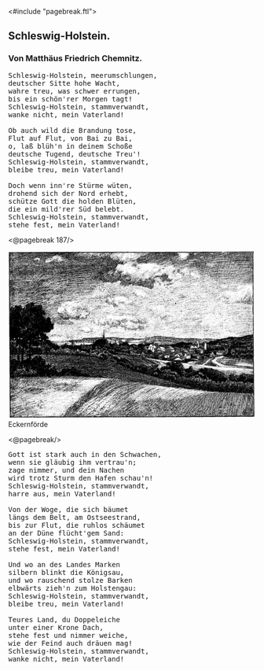 <#include "pagebreak.ftl">
<h2>Schleswig-Holstein.</h2>

<h3>Von Matthäus Friedrich Chemnitz.</h3>

<pre>Schleswig-Holstein, meerumschlungen,
deutscher Sitte hohe Wacht,
wahre treu, was schwer errungen,
bis ein schön'rer Morgen tagt!
Schleswig-Holstein, stammverwandt,
wanke nicht, mein Vaterland!

Ob auch wild die Brandung tose,
Flut auf Flut, von Bai zu Bai,
o, laß blüh'n in deinem Schoße
deutsche Tugend, deutsche Treu'!
Schleswig-Holstein, stammverwandt,
bleibe treu, mein Vaterland!

Doch wenn inn're Stürme wüten,
drohend sich der Nord erhebt,
schütze Gott die holden Blüten,
die ein mild'rer Süd belebt.
Schleswig-Holstein, stammverwandt,
stehe fest, mein Vaterland!</pre> 

\<@pagebreak 187/>
<div class="img pre"><img alt="Ansicht von Eckernförde von einem Hügel aus" src="0195.jpg"/>
Eckernförde</div>

\<@pagebreak/>
<pre>Gott ist stark auch in den Schwachen,
wenn sie gläubig ihm vertrau'n;
zage nimmer, und dein Nachen
wird trotz Sturm den Hafen schau'n!
Schleswig-Holstein, stammverwandt,
harre aus, mein Vaterland!

Von der Woge, die sich bäumet
längs dem Belt, am Ostseestrand,
bis zur Flut, die ruhlos schäumet
an der Düne flücht'gem Sand:
Schleswig-Holstein, stammverwandt,
stehe fest, mein Vaterland!

Und wo an des Landes Marken
silbern blinkt die Königsau,
und wo rauschend stolze Barken
elbwärts zieh'n zum Holstengau:
Schleswig-Holstein, stammverwandt,
bleibe treu, mein Vaterland!

Teures Land, du Doppeleiche
unter <span class="g">einer Krone</span> Dach,
stehe fest und nimmer weiche,
wie der Feind auch dräuen mag!
Schleswig-Holstein, stammverwandt,
wanke nicht, mein Vaterland!
</pre>

